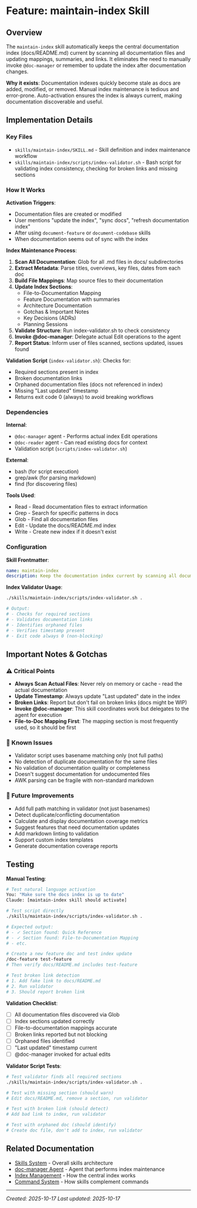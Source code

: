 # Feature: maintain-index Skill

## Overview

The `maintain-index` skill automatically keeps the central documentation index (docs/README.md) current by scanning all documentation files and updating mappings, summaries, and links. It eliminates the need to manually invoke `@doc-manager` or remember to update the index after documentation changes.

**Why it exists**: Documentation indexes quickly become stale as docs are added, modified, or removed. Manual index maintenance is tedious and error-prone. Auto-activation ensures the index is always current, making documentation discoverable and useful.

## Implementation Details

### Key Files

- `skills/maintain-index/SKILL.md` - Skill definition and index maintenance workflow
- `skills/maintain-index/scripts/index-validator.sh` - Bash script for validating index consistency, checking for broken links and missing sections

### How It Works

**Activation Triggers**:
- Documentation files are created or modified
- User mentions "update the index", "sync docs", "refresh documentation index"
- After using `document-feature` or `document-codebase` skills
- When documentation seems out of sync with the index

**Index Maintenance Process**:
1. **Scan All Documentation**: Glob for all .md files in docs/ subdirectories
2. **Extract Metadata**: Parse titles, overviews, key files, dates from each doc
3. **Build File Mappings**: Map source files to their documentation
4. **Update Index Sections**:
   - File-to-Documentation Mapping
   - Feature Documentation with summaries
   - Architecture Documentation
   - Gotchas & Important Notes
   - Key Decisions (ADRs)
   - Planning Sessions
5. **Validate Structure**: Run index-validator.sh to check consistency
6. **Invoke @doc-manager**: Delegate actual Edit operations to the agent
7. **Report Status**: Inform user of files scanned, sections updated, issues found

**Validation Script** (`index-validator.sh`):
Checks for:
- Required sections present in index
- Broken documentation links
- Orphaned documentation files (docs not referenced in index)
- Missing "Last updated" timestamp
- Returns exit code 0 (always) to avoid breaking workflows

### Dependencies

**Internal**:
- `@doc-manager` agent - Performs actual index Edit operations
- `@doc-reader` agent - Can read existing docs for context
- Validation script (`scripts/index-validator.sh`)

**External**:
- bash (for script execution)
- grep/awk (for parsing markdown)
- find (for discovering files)

**Tools Used**:
- Read - Read documentation files to extract information
- Grep - Search for specific patterns in docs
- Glob - Find all documentation files
- Edit - Update the docs/README.md index
- Write - Create new index if it doesn't exist

### Configuration

**Skill Frontmatter**:
```yaml
name: maintain-index
description: Keep the documentation index current by scanning all documentation files and updating docs/README.md. Use after documentation is created/modified, or when user mentions "update the index", "sync docs", or "refresh documentation index".
```

**Index Validator Usage**:
```bash
./skills/maintain-index/scripts/index-validator.sh .

# Output:
# - Checks for required sections
# - Validates documentation links
# - Identifies orphaned files
# - Verifies timestamp present
# - Exit code always 0 (non-blocking)
```

## Important Notes & Gotchas

### ⚠️ Critical Points

- **Always Scan Actual Files**: Never rely on memory or cache - read the actual documentation
- **Update Timestamp**: Always update "Last updated" date in the index
- **Broken Links**: Report but don't fail on broken links (docs might be WIP)
- **Invoke @doc-manager**: This skill coordinates work but delegates to the agent for execution
- **File-to-Doc Mapping First**: The mapping section is most frequently used, so it should be first

### 🐛 Known Issues

- Validator script uses basename matching only (not full paths)
- No detection of duplicate documentation for the same files
- No validation of documentation quality or completeness
- Doesn't suggest documentation for undocumented files
- AWK parsing can be fragile with non-standard markdown

### 🔄 Future Improvements

- Add full path matching in validator (not just basenames)
- Detect duplicate/conflicting documentation
- Calculate and display documentation coverage metrics
- Suggest features that need documentation updates
- Add markdown linting to validation
- Support custom index templates
- Generate documentation coverage reports

## Testing

**Manual Testing**:
```bash
# Test natural language activation
You: "Make sure the docs index is up to date"
Claude: [maintain-index skill should activate]

# Test script directly
./skills/maintain-index/scripts/index-validator.sh .

# Expected output:
# - ✓ Section found: Quick Reference
# - ✓ Section found: File-to-Documentation Mapping
# - etc.

# Create a new feature doc and test index update
/doc-feature test-feature
# Then verify docs/README.md includes test-feature

# Test broken link detection
# 1. Add fake link to docs/README.md
# 2. Run validator
# 3. Should report broken link
```

**Validation Checklist**:
- [ ] All documentation files discovered via Glob
- [ ] Index sections updated correctly
- [ ] File-to-documentation mappings accurate
- [ ] Broken links reported but not blocking
- [ ] Orphaned files identified
- [ ] "Last updated" timestamp current
- [ ] @doc-manager invoked for actual edits

**Validator Script Tests**:
```bash
# Test validator finds all required sections
./skills/maintain-index/scripts/index-validator.sh .

# Test with missing section (should warn)
# Edit docs/README.md, remove a section, run validator

# Test with broken link (should detect)
# Add bad link to index, run validator

# Test with orphaned doc (should identify)
# Create doc file, don't add to index, run validator
```

## Related Documentation

- [Skills System](./skills-system.md) - Overall skills architecture
- [doc-manager Agent](./doc-manager-agent.md) - Agent that performs index maintenance
- [Index Management](./index-management.md) - How the central index works
- [Command System](./command-system.md) - How skills complement commands

---
*Created: 2025-10-17*
*Last updated: 2025-10-17*

